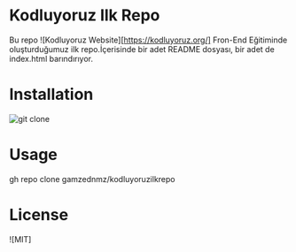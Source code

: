 # Kodluyoruz Ilk Repo
Bu repo ![Kodluyoruz Website][https://kodluyoruz.org/] Fron-End Eğitiminde oluşturduğumuz ilk repo.İçerisinde bir adet README dosyası, bir adet de index.html barındırıyor.
# Installation
![git clone](https://github.com/gamzednmz/kodluyoruzilkrepo.git)
# Usage
gh repo clone gamzednmz/kodluyoruzilkrepo
# License
![MIT]
